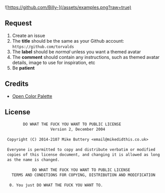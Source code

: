 ![https://github.com/Billy-](/assets/examples.png?raw=true)

## Request

1. Create an issue
2. The **title** should be the same as your Github account: `https://github.com/torvalds`
3. The **label** should be *normal* unless you want a themed avatar
4. The **comment** should contain any instructions, such as themed avatar details, image to use for inspiration, etc
5. Be **patient**

## Credits

* [Open Color Palette](https://yeun.github.io/open-color/)

## License

```
        DO WHAT THE FUCK YOU WANT TO PUBLIC LICENSE
                    Version 2, December 2004

 Copyright (C) 2014-2107 Mike Buttery <email@mikedidthis.co.uk>

 Everyone is permitted to copy and distribute verbatim or modified
 copies of this license document, and changing it is allowed as long
 as the name is changed.

            DO WHAT THE FUCK YOU WANT TO PUBLIC LICENSE
   TERMS AND CONDITIONS FOR COPYING, DISTRIBUTION AND MODIFICATION

  0. You just DO WHAT THE FUCK YOU WANT TO.
 ```